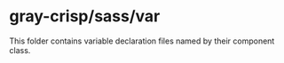 # gray-crisp/sass/var

This folder contains variable declaration files named by their component class.
